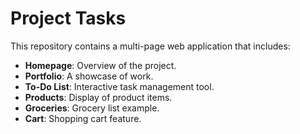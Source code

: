 # Project Tasks

This repository contains a multi-page web application that includes:

- **Homepage**: Overview of the project.
- **Portfolio**: A showcase of work.
- **To-Do List**: Interactive task management tool.
- **Products**: Display of product items.
- **Groceries**: Grocery list example.
- **Cart**: Shopping cart feature.


